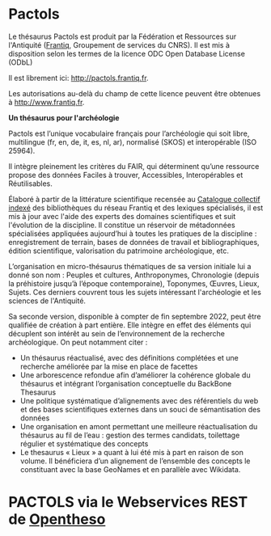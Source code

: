 # Pactols
<p>Le thésaurus Pactols est produit par la Fédération et Ressources sur l'Antiquité (<a href="http://www.frantiq.fr" target="_blank">Frantiq</a>, Groupement de services du CNRS). Il est mis à disposition selon les termes de la licence <a [href="https://fr.wikipedia.org/wiki/Open_Database_License" target="_blank">ODC Open Database License (ODbL)</a></p><p>Il est librement ici: <a href="http://pactols.frantiq.fr" target="_blank">http://pactols.frantiq.fr</a>.</p><p>Les autorisations au-delà du champ de cette licence peuvent être obtenues à <a href="http://www.frantiq.fr" target="_blank">http://www.frantiq.fr</a>.</p>

<b>Un thésaurus pour l'archéologie</b>

Pactols est l’unique vocabulaire français pour l’archéologie qui soit libre, multilingue (fr, en, de, it, es, nl, ar), normalisé (SKOS) et interopérable (ISO 25964).

Il intègre pleinement les critères du FAIR, qui déterminent qu’une ressource propose des données Faciles à trouver, Accessibles, Interopérables et Réutilisables.

Élaboré à partir de la littérature scientifique recensée au <a href="http://catalogue.frantiq.fr" target="_blank">Catalogue collectif indexé</a> des bibliothèques du réseau Frantiq et des lexiques spécialisés, il est mis à jour avec l'aide des experts des domaines scientifiques et suit l'évolution de la discipline.
Il constitue un réservoir de métadonnées spécialisées appliquées aujourd’hui à toutes les pratiques de la discipline : enregistrement de terrain, bases de données de travail et bibliographiques, édition scientifique, valorisation du patrimoine archéologique, etc.

L’organisation en micro-thésaurus thématiques de sa version initiale lui a donné son nom : Peuples et cultures, Anthroponymes, Chronologie (depuis la préhistoire jusqu’à l’époque contemporaine), Toponymes, Œuvres, Lieux, Sujets. Ces derniers couvrent tous les sujets intéressant l'archéologie et les sciences de l'Antiquité.

Sa seconde version, disponible à compter de fin septembre 2022, peut être qualifiée de création à part entière. Elle intègre en effet des éléments qui décuplent son intérêt au sein de l’environnement de la recherche archéologique.
On peut notamment citer :
- Un thésaurus réactualisé, avec des définitions complétées et une recherche améliorée par la mise en place de facettes
- Une arborescence refondue afin d’améliorer la cohérence globale du thésaurus et intégrant l’organisation conceptuelle du BackBone Thesaurus
- Une politique systématique d’alignements avec des référentiels du web et des bases
scientifiques externes dans un souci de sémantisation des données
- Une organisation en amont permettant une meilleure réactualisation du thésaurus au fil de l’eau : gestion des termes candidats, toilettage régulier et systématique des concepts
- Le thesaurus « Lieux » a quant à lui été mis à part en raison de son volume. Il bénéficiera d’un alignement de l’ensemble des concepts le constituant avec la base GeoNames et en parallèle avec Wikidata.

# PACTOLS via le Webservices REST de <a href="https://github.com/miledrousset/opentheso" target="_blank">Opentheso</a> 


